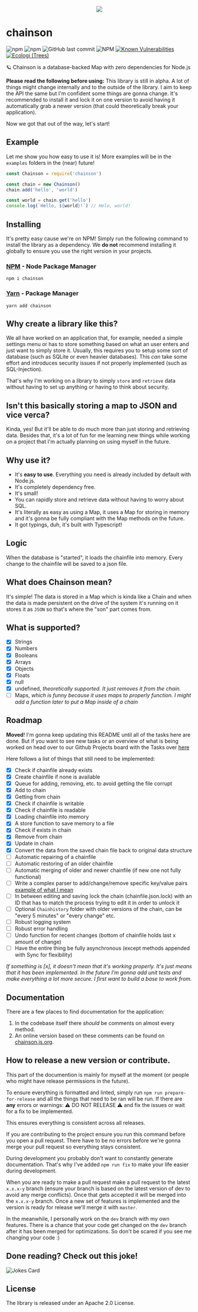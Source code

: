 <div style="text-align:center"><img src="https://file.coffee/u/0rmnUPqCtl.png" /></div>

# chainson
![npm](https://img.shields.io/npm/v/chainson)
![npm](https://img.shields.io/npm/dw/chainson)
![GitHub last commit](https://img.shields.io/github/last-commit/abcdan/chainson)
![NPM](https://img.shields.io/npm/l/chainson)
<a href="https://snyk.io/test/github/abcdan/chainson?targetFile=package.json"><img src="https://snyk.io/test/github/abcdan/chainson/badge.svg?targetFile=package.json" alt="Known Vulnerabilities" data-canonical-src="https://snyk.io/test/github/abcdan/chainson?targetFile=package.json" style="max-width:100%;"></a>
[![Ecologi (Trees)](https://img.shields.io/ecologi/trees/lngzl)](https://ecologi.com/lngzl?r=6005cc57f70194001deaedfa)

🪐 Chainson is a database-backed Map with zero dependencies for Node.js

**Please read the following before using:**
This library is still in alpha. A lot of things might change internally and to the outside of the library. I aim to keep the API the same but I'm confident some things are gonna change. It's recommended to install it and lock it on one version to avoid having it automatically grab a newer version (that could theoretically break your application).

Now we got that out of the way, let's start!

## Example
Let me show you how easy to use it is! More examples will be in the `examples` folders in the (near) future!
```js
const Chainson = require('chainson')

const chain = new Chainson()
chain.add('hello', 'world')

const world = chain.get('hello')
console.log(`Hello, ${world}!`) // Helo, world!
```

## Installing
It's pretty easy cause we're on NPM! Simply run the following command to install the library as a dependency. We **do not** recommend installing it globally to ensure you use the right version in your projects.
### [NPM](https://www.npmjs.com/package/chainson) - Node Package Manager
```cli
npm i chainson
```

### [Yarn](https://yarnpkg.com/package/chainson)  - Package Manager
```
yarn add chainson
```

## Why create a library like this?
We all have worked on an application that, for example, needed a simple settings menu or has to store something based on what an user enters and just want to simply store it. Usually, this requires you to setup some sort of database (such as SQLite or even heavier databases). This _can_ take some effort and introduces security issues if not properly implemented (such as SQL-Injection).

That's why I'm working on a library to simply `store` and `retrieve` data without having to set up anything or having to think about security.

## Isn't this basically storing a map to JSON and vice verca?
Kinda, yes! But it'll be able to do much more than just storing and retrieving data. Besides that, it's a lot of fun for me learning new things while working on a project that I'm actually planning on using myself in the future.

## Why use it?
- It's **easy to use**. Everything you need is already included by default with Node.js.
- It's completely dependency free.
- It's small!
- You can rapidly store and retrieve data without having to worry about SQL.
- It's literally as easy as using a Map, it uses a Map for storing in memory and it's gonna be fully compliant with the Map methods on the future.
- It got typings, duh, it's built with Typescript!

## Logic
When the database is "started", it loads the chainfile into memory. Every change to the chainfile will be saved to a json file. 

## What does Chainson mean?
It's simple! The data is stored in a Map which is kinda like a Chain and when the data is made persistent on the drive of the system it's running on it stores it as `JSON` so that's where the "son" part comes from.

## What is supported?
- [x] Strings
- [x] Numbers
- [x] Booleans
- [x] Arrays
- [x] Objects
- [x] Floats
- [x] null
- [x] undefined, _theoretically supported. It just removes it from the chain._
- [ ] Maps, _which is funny because it uses maps to properly function. I might add a function later to put a Map inside of a chain_

## Roadmap
**Moved**! I'm gonna keep updating this README until all of the tasks here are done. But if you want to see new tasks or an overview of what is being worked on head over to our Github Projects board with the Tasks over [here](https://github.com/abcdan/chainson/projects/1)

Here follows a list of things that still need to be implemented:
- [x] Check if chainfile already exists
- [x] Create chainfile if none is available
- [x] Queue for adding, removing, etc. to avoid getting the file corrupt
- [x] Add to chain
- [x] Getting from chain
- [x] Check if chainfile is writable
- [x] Check if chainfile is readable
- [x] Loading chainfile into memory
- [x] A store function to save memory to a file
- [x] Check if exists in chain
- [x] Remove from chain
- [x] Update in chain
- [x] Convert the data from the saved chain file back to original data structure
- [ ] Automatic repairing of a chainfile
- [ ] Automatic restoring of an older chainfile
- [ ] Automatic merging of older and newer chainfile (if new one not fully functional)
- [ ] Write a complex parser to add/change/remove specific key/value pairs [example of what I mean](https://stackoverflow.com/questions/62369838/javascript-parse-object-key-value-from-string-keys)
- [ ] In between editing and saving lock the chain (chainfile.json.lock) with an ID that has to match the process trying to edit it in order to unlock it
- [ ] Optional `Chainhistory` folder with older versions of the chain, can be "every 5 minutes" or "every change" etc.
- [ ] Robust logging system
- [ ] Robust error handling
- [ ] Undo function for recent changes (bottom of chainfile holds last x amount of change)
- [ ] Have the entire thing be fully asynchronous (except methods appended with Sync for flexibility)

_If something is [x], it doesn't mean that it's working properly. It's just means that it has been implemented. In the future I'm gonna add unit tests and make everything a lot more secure. I first want to build a base to work from._

## Documentation
There are a few places to find documentation for the application:
1. In the codebase itself there _should_ be comments on almost every method.
2. An online version based on these comments can be found on [chainson.js.org](https://chainson.js.org).

## How to release a new version or contribute.
This part of the documention is mainly for myself at the moment (or people who might have release permissions in the future).

To ensure everything is formatted and linted, simply run `npm run prepare-for-release` and all the things that need to be ran will be run. If there are **any** errors or warnings: ⚠️ DO NOT RELEASE ⚠️ and fix the issues or wait for a fix to be implemented.

This ensures everything is consistent across all releases.

If you are contributing to the project ensure you run this command before you open a pull request. There have to be no errors before we're gonna merge your pull request so everything stays consistent.

During development you probably don't want to constantly generate documentation. That's why I've added `npm run fix` to make your life easier during development.

When you are ready to make a pull request make a pull request to the latest `x.x.x-y` branch (ensure your branch is based on the latest version of dev to avoid any merge conflicts). Once that gets accepted it will be merged into the `x.x.x-y` branch. Once a new set of features is implemented and the version is ready for release we'll merge it with `master`. 

In the meanwhile, I personally work on the `dev` branch with my own features. There is a chance that your code get changed on the `dev` branch after it has been merged for optimizations. So don't be scared if you see me changing your code :)

## Done reading? Check out this joke!
![Jokes Card](https://readme-jokes.vercel.app/api)

## License
The library is released under an Apache 2.0 License.
